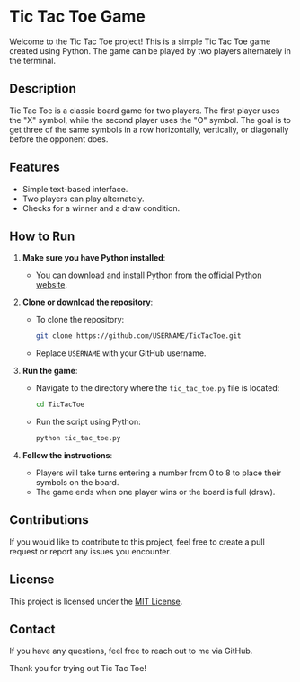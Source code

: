 # Tic Tac Toe Game

Welcome to the Tic Tac Toe project! This is a simple Tic Tac Toe game created using Python. The game can be played by two players alternately in the terminal.

## Description

Tic Tac Toe is a classic board game for two players. The first player uses the "X" symbol, while the second player uses the "O" symbol. The goal is to get three of the same symbols in a row horizontally, vertically, or diagonally before the opponent does.

## Features

- Simple text-based interface.
- Two players can play alternately.
- Checks for a winner and a draw condition.

## How to Run

1. **Make sure you have Python installed**:
   - You can download and install Python from the [official Python website](https://www.python.org/downloads/).

2. **Clone or download the repository**:
   - To clone the repository:
     ```bash
     git clone https://github.com/USERNAME/TicTacToe.git
     ```
   - Replace `USERNAME` with your GitHub username.

3. **Run the game**:
   - Navigate to the directory where the `tic_tac_toe.py` file is located:
     ```bash
     cd TicTacToe
     ```
   - Run the script using Python:
     ```bash
     python tic_tac_toe.py
     ```

4. **Follow the instructions**:
   - Players will take turns entering a number from 0 to 8 to place their symbols on the board.
   - The game ends when one player wins or the board is full (draw).

## Contributions

If you would like to contribute to this project, feel free to create a pull request or report any issues you encounter.

## License

This project is licensed under the [MIT License](LICENSE).

## Contact

If you have any questions, feel free to reach out to me via GitHub.

Thank you for trying out Tic Tac Toe!
